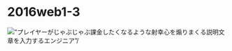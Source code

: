 # 2016web1-3
<!DOCTYPE html >
<html>
<head>
 </head>
  <body>
<img src=“img_Z/ossan.jpg” alt=”プレイヤーがじゃぶじゃぶ課金したくなるような射幸心を煽りまくる説明文章を入力するエンジニア”/>
 </body>
</html>
